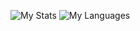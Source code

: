 

![My Stats](https://github-readme-stats.vercel.app/api?username=josiahmokob0&show_icons=true&theme=onedark)
![My Languages](https://github-readme-stats.anuraghazra1.vercel.app/api/top-langs/?username=josiahmokob0&layout=compact&hide_border=true&theme=onedark&hide=tsql)

